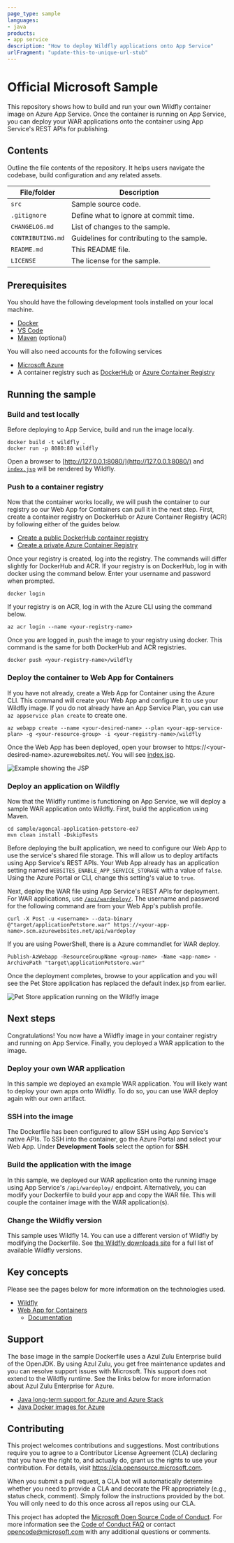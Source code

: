 ```yaml
---
page_type: sample
languages:
- java
products:
- app service
description: "How to deploy Wildfly applications onto App Service"
urlFragment: "update-this-to-unique-url-stub"
---
```


# Official Microsoft Sample

<!-- 
Guidelines on README format: https://review.docs.microsoft.com/help/onboard/admin/samples/concepts/readme-template?branch=master

Guidance on onboarding samples to docs.microsoft.com/samples: https://review.docs.microsoft.com/help/onboard/admin/samples/process/onboarding?branch=master

Taxonomies for products and languages: https://review.docs.microsoft.com/new-hope/information-architecture/metadata/taxonomies?branch=master
-->

This repository shows how to build and run your own Wildfly container image on Azure App Service. Once the container is running on App Service, you can deploy your WAR applications onto the container using App Service's REST APIs for publishing.

## Contents

Outline the file contents of the repository. It helps users navigate the codebase, build configuration and any related assets.

| File/folder       | Description                                |
|-------------------|--------------------------------------------|
| `src`             | Sample source code.                        |
| `.gitignore`      | Define what to ignore at commit time.      |
| `CHANGELOG.md`    | List of changes to the sample.             |
| `CONTRIBUTING.md` | Guidelines for contributing to the sample. |
| `README.md`       | This README file.                          |
| `LICENSE`         | The license for the sample.                |

## Prerequisites

You should have the following development tools installed on your local machine.

- [Docker](https://docs.docker.com/install/)
- [VS Code](https://code.visualstudio.com/)
- [Maven](https://maven.apache.org/download.cgi) (optional)

You will also need accounts for the following services

- [Microsoft Azure](https://azure.microsoft.com/)
- A container registry such as [DockerHub](https://hub.docker.com/) or [Azure Container Registry](https://azure.microsoft.com/services/container-registry/)

## Running the sample

### Build and test locally

<!-- 
Outline step-by-step instructions to execute the sample and see its output. Include steps for executing the sample from the IDE, starting specific services in the Azure portal or anything related to the overall launch of the code.
-->

Before deploying to App Service, build and run the image locally.

```shell
docker build -t wildfly .
docker run -p 8080:80 wildfly 
```

Open a browser to [http://127.0.0.1:8080/](http://127.0.0.1:8080/) and [`index.jsp`](tmp/index.jsp) will be rendered by Wildfly.

### Push to a container registry

Now that the container works locally, we will push the container to our registry so our Web App for Containers can pull it in the next step. First, create a container registry on DockerHub or Azure Container Registry (ACR) by following either of the guides below.

- [Create a public DockerHub container registry](https://docs.docker.com/docker-hub/repos/)
- [Create a private Azure Container Registry](https://docs.microsoft.com/azure/container-registry/container-registry-get-started-portal)

Once your registry is created, log into the registry. The commands will differ slightly for DockerHub and ACR. If your registry is on DockerHub, log in with docker using the command below. Enter your username and password when prompted.

```shell
docker login
```

If your registry is on ACR, log in with the Azure CLI using the command below.

```shell
az acr login --name <your-registry-name>
```

Once you are logged in, push the image to your registry using docker. This command is the same for both DockerHub and ACR registries.

```shell
docker push <your-registry-name>/wildfly
```

### Deploy the container to Web App for Containers

If you have not already, create a Web App for Container using the Azure CLI. This command will create your Web App and configure it to use your Wildfly image. If you do not already have an App Service Plan, you can use `az appservice plan create` to create one.

```shell
az webapp create --name <your-desired-name> --plan <your-app-service-plan> -g <your-resource-group> -i <your-registry-name>/wildfly
```

Once the Web App has been deployed, open your browser to https://\<your-desired-name>.azurewebsites.net/. You will see [index.jsp](/tmp/index.jsp).

![Example showing the JSP](/images/jsp_example.PNG)

### Deploy an application on Wildfly

Now that the Wildfly runtime is functioning on App Service, we will deploy a sample WAR application onto Wildfly. First, build the application using Maven.

```shell
cd sample/agoncal-application-petstore-ee7
mvn clean install -DskipTests
```

Before deploying the built application, we need to configure our Web App to use the service's shared file storage. This will allow us to deploy artifacts using App Service's REST APIs. Your Web App already has an application setting named `WEBSITES_ENABLE_APP_SERVICE_STORAGE` with a value of `false`. Using the Azure Portal or CLI, change this setting's value to `true`.

Next, deploy the WAR file using App Service's REST APIs for deployment. For WAR applications, use [`/api/wardeploy/`](https://docs.microsoft.com/azure/app-service/deploy-zip#deploy-war-file). The username and password for the following command are from your Web App's publish profile.

```shell
curl -X Post -u <username> --data-binary @"target/applicationPetstore.war" https://<your-app-name>.scm.azurewebsites.net/api/wardeploy
```

If you are using PowerShell, there is a Azure commandlet for WAR deploy.

```shell
Publish-AzWebapp -ResourceGroupName <group-name> -Name <app-name> -ArchivePath "target\applicationPetstore.war"
```

Once the deployment completes, browse to your application and you will see the Pet Store application has replaced the default index.jsp from earlier.

![Pet Store application running on the Wildfly image](images/petstore-example.PNG)

## Next steps

Congratulations! You now have a Wildfly image in your container registry and running on App Service. Finally, you deployed a WAR application to the image.

### Deploy your own WAR application

In this sample we deployed an example WAR application. You will likely want to deploy your own apps onto Wildfly. To do so, you can use WAR deploy again with our own artifact.

### SSH into the image

The Dockerfile has been configured to allow SSH using App Service's native APIs. To SSH into the container, go the Azure Portal and select your Web App. Under **Development Tools** select the option for **SSH**.

### Build the application with the image

In this sample, we deployed our WAR application onto the running image using App Service's `/api/wardeploy/` endpoint. Alternatively, you can modify your Dockerfile to build your app and copy the WAR file. This will couple the container image with the WAR application(s).

### Change the Wildfly version

This sample uses Wildfly 14. You can use a different version of Wildfly by modifying the Dockerfile. See [the Wildfly downloads site](https://wildfly.org/downloads/) for a full list of available Wildfly versions.

## Key concepts

Please see the pages below for more information on the technologies used.

- [Wildfly](https://www.wildfly.org/)
- [Web App for Containers](https://azure.microsoft.com/services/app-service/containers/)
  - [Documentation](https://docs.microsoft.com/azure/app-service/containers/app-service-linux-intro)

## Support

The base image in the sample Dockerfile uses a Azul Zulu Enterprise build of the OpenJDK. By using Azul Zulu, you get free maintenance updates and you can resolve support issues with Microsoft. This support does not extend to the Wildfly runtime. See the links below for more information about Azul Zulu Enterprise for Azure.

- [Java long-term support for Azure and Azure Stack](https://docs.microsoft.com/java/azure/jdk/)
- [Java Docker images for Azure](https://docs.microsoft.com/java/azure/jdk/java-jdk-docker-images)

## Contributing

This project welcomes contributions and suggestions.  Most contributions require you to agree to a
Contributor License Agreement (CLA) declaring that you have the right to, and actually do, grant us
the rights to use your contribution. For details, visit https://cla.opensource.microsoft.com.

When you submit a pull request, a CLA bot will automatically determine whether you need to provide
a CLA and decorate the PR appropriately (e.g., status check, comment). Simply follow the instructions
provided by the bot. You will only need to do this once across all repos using our CLA.

This project has adopted the [Microsoft Open Source Code of Conduct](https://opensource.microsoft.com/codeofconduct/).
For more information see the [Code of Conduct FAQ](https://opensource.microsoft.com/codeofconduct/faq/) or
contact [opencode@microsoft.com](mailto:opencode@microsoft.com) with any additional questions or comments.
